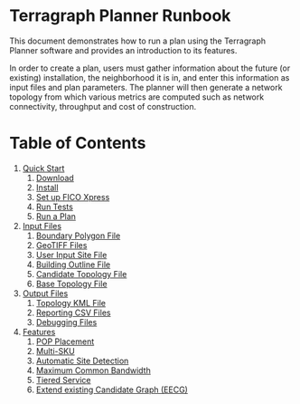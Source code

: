 # Terragraph Planner Runbook

This document demonstrates how to run a plan using the Terragraph Planner
software and provides an introduction to its features.

In order to create a plan, users must gather information about the future
(or existing) installation, the neighborhood it is in, and enter this
information as input files and plan parameters. The planner will then generate
a network topology from which various metrics are computed such as network
connectivity, throughput and cost of construction.

# Table of Contents
1. [Quick Start](Quick_Start.md)
   1. [Download](Quick_Start.md#download)
   2. [Install](Quick_Start.md#install)
   3. [Set up FICO Xpress](Quick_Start.md#set-up-fico-xpress)
   4. [Run Tests](Quick_Start.md#run-tests)
   5. [Run a Plan](Quick_Start.md#run-a-plan)
2. [Input Files](Input_Files.md)
   1. [Boundary Polygon File](Input_Files.md#boundary-polygon-file)
   2. [GeoTIFF Files](Input_Files.md#geotiff-files)
   3. [User Input Site File](Input_Files.md#user-input-site-file)
   4. [Building Outline File](Input_Files.md#building-outline-file)
   5. [Candidate Topology File](Input_Files.md#candidate-topology-file)
   6. [Base Topology File](Input_Files.md#base-topology-file)
3. [Output Files](Output_Files.md)
   1. [Topology KML File](Output_Files.md#topology-kml-file)
   2. [Reporting CSV Files](Output_Files.md#reporting-csv-files)
   3. [Debugging Files](Output_Files.md#debugging-files)
4. [Features](Features.md)
   1. [POP Placement](Features.md#pop-placement)
   2. [Multi-SKU](Features.md#multi-sku)
   3. [Automatic Site Detection](Features.md#automatic-site-detection)
   4. [Maximum Common Bandwidth](Features.md#maximum-common-bandwidth-mcb)
   5. [Tiered Service](Features.md#tiered-service)
   6. [Extend existing Candidate Graph (EECG)](Features.md#extend-existing-candidate-graph-eecg)
